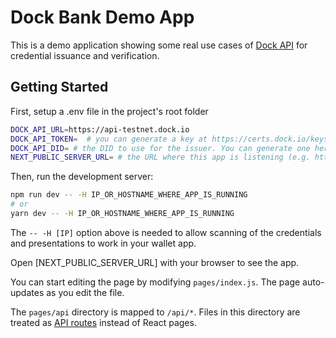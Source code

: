 # Dock Bank Demo App

This is a demo application showing some real use cases of [Dock API](https://docs.api.dock.io) for credential issuance and verification.

## Getting Started

First, setup a .env file in the project's root folder

```bash
DOCK_API_URL=https://api-testnet.dock.io
DOCK_API_TOKEN=  # you can generate a key at https://certs.dock.io/keys
DOCK_API_DID= # the DID to use for the issuer. You can generate one here: https://certs.dock.io/dids
NEXT_PUBLIC_SERVER_URL= # the URL where this app is listening (e.g. http://192.168.0.100:3000 or http://localhost:3000)
```

Then, run the development server:

```bash
npm run dev -- -H IP_OR_HOSTNAME_WHERE_APP_IS_RUNNING
# or
yarn dev -- -H IP_OR_HOSTNAME_WHERE_APP_IS_RUNNING
```

The `-- -H [IP]` option above is needed to allow scanning of the credentials and presentations to work in your wallet app.

Open [NEXT_PUBLIC_SERVER_URL] with your browser to see the app.

You can start editing the page by modifying `pages/index.js`. The page auto-updates as you edit the file.

The `pages/api` directory is mapped to `/api/*`. Files in this directory are treated as [API routes](https://nextjs.org/docs/api-routes/introduction) instead of React pages.
